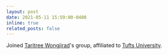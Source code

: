 ```yaml
---
layout: post
date: 2021-05-11 15:59:00-0400
inline: true
related_posts: false
---
```


Joined [Taritree Wongjirad](https://as.tufts.edu/physics/people/faculty/taritree-wongjirad)'s group, affiliated to [Tufts University](https://www.tufts.edu/).
